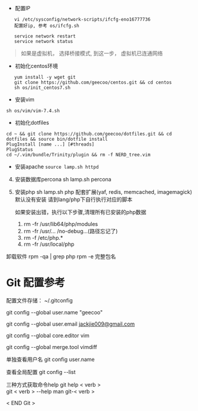 * 配置IP

```
   vi /etc/sysconfig/network-scripts/ifcfg-eno16777736  
   配置好ip, 参考 os/ifcfg.sh

   service network restart
   service network status
```

>如果是虚拟机， 选择桥接模式, 到这一步， 虚拟机已连通网络


* 初始化centos环境

```
   yum install -y wget git
   git clone https://github.com/geecoo/centos.git && cd centos
   sh os/init_centos7.sh
```

* 安装vim 
```
sh os/vim/vim-7.4.sh  
```

* 初始化dotfiles
```
cd ~ && git clone https://github.com/geecoo/dotfiles.git && cd dotfiles && source bin/dotfile install
PlugInstall [name ...] [#threads]
PlugStatus
cd ~/.vim/bundle/Trinity/plugin && rm -f NERD_tree.vim
```

* 安装apache
``
   source lamp.sh httpd  
``

4) 安装数据库percona
   sh lamp.sh percona 

5) 安装php
   sh lamp.sh php 
   配套扩展(yaf, redis, memcached, imagemagick)默认没有安装 
   请到lang/php下自行执行对应的脚本
   
   如果安装出错，执行以下步骤,清理所有已安装的php数据
   1. rm -fr /usr/lib64/php/modules
   2. rm -fr /usr/... /no-debug...(路径忘记了)
   3. rm -f /etc/php.*
   4. rm -fr /usr/local/php

卸载软件
rpm -qa | grep php
rpm -e 完整包名




# Git 配置参考

配置文件存储： ~/.gitconfig

git config --global user.name "geecoo"

git config --global user.email jackjie009@gmail.com 

git config --global core.editor vim

git config --global merge.tool vimdiff

单独查看用户名
git config user.name

查看全局配置
git config --list 

三种方式获取命令help
git help < verb >  
git < verb > --help
man git-< verb >

< END Git >



